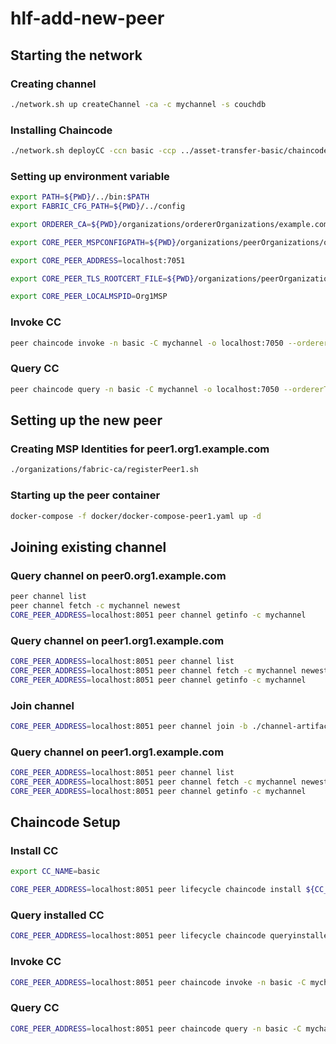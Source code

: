 # hlf-add-new-peer

## Starting the network

### Creating channel

```bash
./network.sh up createChannel -ca -c mychannel -s couchdb
```

### Installing Chaincode

```bash
./network.sh deployCC -ccn basic -ccp ../asset-transfer-basic/chaincode-go -ccl go
```

### Setting up environment variable

```bash
export PATH=${PWD}/../bin:$PATH
export FABRIC_CFG_PATH=${PWD}/../config

export ORDERER_CA=${PWD}/organizations/ordererOrganizations/example.com/orderers/orderer.example.com/msp/tlscacerts/tlsca.example.com-cert.pem

export CORE_PEER_MSPCONFIGPATH=${PWD}/organizations/peerOrganizations/org1.example.com/users/Admin@org1.example.com/msp

export CORE_PEER_ADDRESS=localhost:7051

export CORE_PEER_TLS_ROOTCERT_FILE=${PWD}/organizations/peerOrganizations/org1.example.com/peers/peer0.org1.example.com/tls/ca.crt

export CORE_PEER_LOCALMSPID=Org1MSP
```

### Invoke CC

```bash
peer chaincode invoke -n basic -C mychannel -o localhost:7050 --ordererTLSHostnameOverride orderer.example.com  --tls --cafile "$ORDERER_CA" --peerAddresses localhost:9051 --tlsRootCertFiles ${PWD}/organizations/peerOrganizations/org1.example.com/peers/peer1.org1.example.com/tls/ca.crt --peerAddresses localhost:9051 --tlsRootCertFiles ${PWD}/organizations/peerOrganizations/org2.example.com/peers/peer0.org2.example.com/tls/ca.crt  -c '{"Args":["CreateAsset", "100","red", "20","aditya","100"]}'
```

### Query CC

```bash
peer chaincode query -n basic -C mychannel -o localhost:7050 --ordererTLSHostnameOverride orderer.example.com  -c '{"Args":["ReadAsset", "100"]}'
```

## Setting up the new peer

### Creating MSP Identities for peer1.org1.example.com

```bash
./organizations/fabric-ca/registerPeer1.sh
```

### Starting up the peer container

```bash
docker-compose -f docker/docker-compose-peer1.yaml up -d

```

## Joining existing channel

### Query channel on peer0.org1.example.com

```bash
peer channel list
peer channel fetch -c mychannel newest
CORE_PEER_ADDRESS=localhost:8051 peer channel getinfo -c mychannel
```

### Query channel on peer1.org1.example.com

```bash
CORE_PEER_ADDRESS=localhost:8051 peer channel list
CORE_PEER_ADDRESS=localhost:8051 peer channel fetch -c mychannel newest
CORE_PEER_ADDRESS=localhost:8051 peer channel getinfo -c mychannel
```

### Join channel

```bash
CORE_PEER_ADDRESS=localhost:8051 peer channel join -b ./channel-artifacts/mychannel.block
```

### Query channel on peer1.org1.example.com

```bash
CORE_PEER_ADDRESS=localhost:8051 peer channel list
CORE_PEER_ADDRESS=localhost:8051 peer channel fetch -c mychannel newest
CORE_PEER_ADDRESS=localhost:8051 peer channel getinfo -c mychannel
```

## Chaincode Setup

### Install CC

```bash
export CC_NAME=basic

CORE_PEER_ADDRESS=localhost:8051 peer lifecycle chaincode install ${CC_NAME}.tar.gz
```

### Query installed CC

```bash
CORE_PEER_ADDRESS=localhost:8051 peer lifecycle chaincode queryinstalled
```

### Invoke CC

```bash
CORE_PEER_ADDRESS=localhost:8051 peer chaincode invoke -n basic -C mychannel -o localhost:7050 --ordererTLSHostnameOverride orderer.example.com  --tls --cafile "$ORDERER_CA" --peerAddresses localhost:8051 --tlsRootCertFiles ${PWD}/organizations/peerOrganizations/org1.example.com/peers/peer1.org1.example.com/tls/ca.crt --peerAddresses localhost:9051 --tlsRootCertFiles ${PWD}/organizations/peerOrganizations/org2.example.com/peers/peer0.org2.example.com/tls/ca.crt  -c '{"Args":["CreateAsset", "200","red", "20","aditya","100"]}'
```

### Query CC

```bash
CORE_PEER_ADDRESS=localhost:8051 peer chaincode query -n basic -C mychannel -o localhost:7050 --ordererTLSHostnameOverride orderer.example.com  -c '{"Args":["ReadAsset", "200"]}'
```
